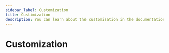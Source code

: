 ```yaml
---
sidebar_label: Customization
title: Custimization
description: You can learn about the customisation in the documentation of the DHTMLX JavaScript Scheduler library. Browse developer guides and API reference, try out code examples and live demos, and download a free 30-day evaluation version of DHTMLX Scheduler.
---
```


# Customization

